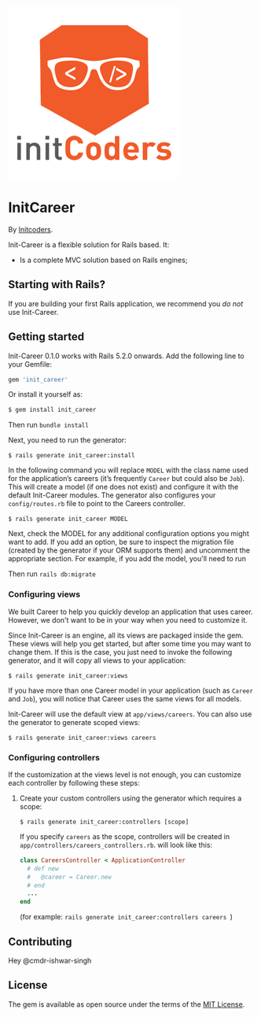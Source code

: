 ![Career Logo](https://raw.githubusercontent.com/cmdr-ishwar-singh/init-career/master/init_logo.png)

# InitCareer


By [Initcoders](http://initcoders.com/).

Init-Career is a flexible solution for Rails based. It:

* Is a complete MVC solution based on Rails engines;

## Starting with Rails?

If you are building your first Rails application, we recommend you *do not* use Init-Career.

## Getting started

Init-Career 0.1.0 works with Rails 5.2.0 onwards. Add the following line to your Gemfile:


```ruby
gem 'init_career'
```

Or install it yourself as:
```bash
$ gem install init_career
```

Then run `bundle install`

Next, you need to run the generator:

```console
$ rails generate init_career:install
```

In the following command you will replace `MODEL` with the class name used for the application’s careers (it’s frequently `Career` but could also be `Job`). This will create a model (if one does not exist) and configure it with the default Init-Career modules. The generator also configures your `config/routes.rb` file to point to the Careers controller.

```console
$ rails generate init_career MODEL
```

Next, check the MODEL for any additional configuration options you might want to add. If you add an option, be sure to inspect the migration file (created by the generator if your ORM supports them) and uncomment the appropriate section.  For example, if you add the model, you'll need to run

Then run `rails db:migrate`

### Configuring views

We built Career to help you quickly develop an application that uses career. However, we don't want to be in your way when you need to customize it.

Since Init-Career is an engine, all its views are packaged inside the gem. These views will help you get started, but after some time you may want to change them. If this is the case, you just need to invoke the following generator, and it will copy all views to your application:

```console
$ rails generate init_career:views
```

If you have more than one Career model in your application (such as `Career` and `Job`), you will notice that Career uses the same views for all models.

Init-Career will use the default view at `app/views/careers`. You can also use the generator to generate scoped views:

```console
$ rails generate init_career:views careers
```

### Configuring controllers

If the customization at the views level is not enough, you can customize each controller by following these steps:

1. Create your custom controllers using the generator which requires a scope:

    ```console
    $ rails generate init_career:controllers [scope]
    ```

    If you specify `careers` as the scope, controllers will be created in `app/controllers/careers_controllers.rb`.
    will look like this:

    ```ruby
    class CareersController < ApplicationController
      # def new
      #   @career = Career.new
      # end
      ...
    end
    ```
    (for example: `rails generate init_career:controllers careers `)

## Contributing
Hey @cmdr-ishwar-singh

## License
The gem is available as open source under the terms of the [MIT License](https://opensource.org/licenses/MIT).
